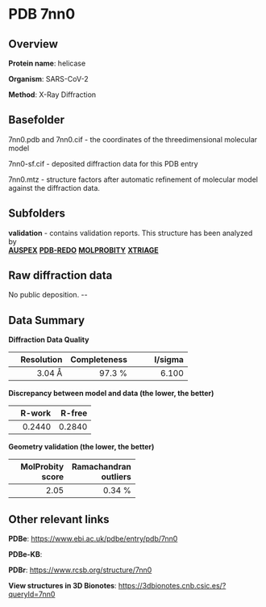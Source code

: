 # PDB 7nn0

## Overview

**Protein name**: helicase

**Organism**: SARS-CoV-2

**Method**: X-Ray Diffraction



## Basefolder

7nn0.pdb and 7nn0.cif - the coordinates of the threedimensional molecular model

7nn0-sf.cif - deposited diffraction data for this PDB entry

7nn0.mtz - structure factors after automatic refinement of molecular model against the diffraction data.

## Subfolders





**validation** - contains validation reports. This structure has been analyzed by <br>[**AUSPEX**](https://github.com/thorn-lab/coronavirus_structural_task_force/tree/master/pdb/helicase/SARS-CoV-2/7nn0/validation/auspex) [**PDB-REDO**](https://github.com/thorn-lab/coronavirus_structural_task_force/tree/master/pdb/helicase/SARS-CoV-2/7nn0/validation/pdb-redo) [**MOLPROBITY**](https://github.com/thorn-lab/coronavirus_structural_task_force/tree/master/pdb/helicase/SARS-CoV-2/7nn0/validation/molprobity) [**XTRIAGE**](https://github.com/thorn-lab/coronavirus_structural_task_force/blob/master/pdb/helicase/SARS-CoV-2/7nn0/validation/Xtriage_output.log)  



## Raw diffraction data

No public deposition. --<br> 

## Data Summary
**Diffraction Data Quality**

|   | Resolution | Completeness| I/sigma |
|---|-------------:|----------------:|--------------:|
|   |3.04 Å|97.3  %|<img width=50/>6.100|

**Discrepancy between model and data (the lower, the better)**

|   | **R-work**| **R-free**   
|---|-------------:|----------------:|           
||  0.2440|  0.2840|

**Geometry validation (the lower, the better)**

|   |**MolProbity<br>score**| **Ramachandran<br>outliers** 
|---|-------------:|----------------:|
||  2.05|  0.34 %|

 

 



## Other relevant links 
**PDBe**:  https://www.ebi.ac.uk/pdbe/entry/pdb/7nn0

**PDBe-KB**:  
 
**PDBr**: https://www.rcsb.org/structure/7nn0 

**View structures in 3D Bionotes**: https://3dbionotes.cnb.csic.es/?queryId=7nn0

